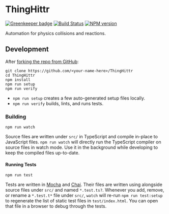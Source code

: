 <!-- Top -->
# ThingHittr
[![Greenkeeper badge](https://badges.greenkeeper.io/FullScreenShenanigans/ThingHittr.svg)](https://greenkeeper.io/)
[![Build Status](https://travis-ci.org/FullScreenShenanigans/ThingHittr.svg?branch=master)](https://travis-ci.org/FullScreenShenanigans/ThingHittr)
[![NPM version](https://badge.fury.io/js/thinghittr.svg)](http://badge.fury.io/js/thinghittr)

Automation for physics collisions and reactions.
<!-- /Top -->

<!-- Development -->
## Development

After [forking the repo from GitHub](https://help.github.com/articles/fork-a-repo/):

```
git clone https://github.com/<your-name-here>/ThingHittr
cd ThingHittr
npm install
npm run setup
npm run verify
```

* `npm run setup` creates a few auto-generated setup files locally.
* `npm run verify` builds, lints, and runs tests.

### Building

```shell
npm run watch
```

Source files are written under `src/` in TypeScript and compile in-place to JavaScript files.
`npm run watch` will directly run the TypeScript compiler on source files in watch mode.
Use it in the background while developing to keep the compiled files up-to-date.

#### Running Tests

```shell
npm run test
```

Tests are written in [Mocha](https://github.com/mochajs/mocha) and [Chai](https://github.com/chaijs/chai).
Their files are written using  alongside source files under `src/` and named `*.test.ts?`.
Whenever you add, remove, or rename a `*.test.t*` file under `src/`, `watch` will re-run `npm run test:setup` to regenerate the list of static test files in `test/index.html`.
You can open that file in a browser to debug through the tests.

<!-- Maps -->
<!-- /Maps -->
<!-- /Development -->
